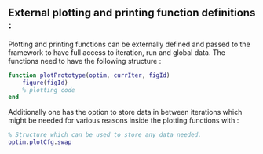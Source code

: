 ## External plotting and printing function definitions : 
Plotting and printing functions can be externally defined and passed to the framework to have full access to iteration, run and global data. The functions need to have the following structure : 

```matlab
function plotPrototype(optim, currIter, figId)
    figure(figId)
    % plotting code 
end
```

Additionally one has the option to store data in between iterations which might be needed for various reasons inside the plotting functions with : 
```matlab
% Structure which can be used to store any data needed.
optim.plotCfg.swap
```